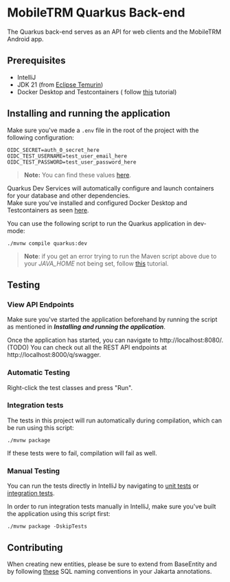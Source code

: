 # MobileTRM Quarkus Back-end

The Quarkus back-end serves as an API for web clients and the MobileTRM Android app.

## Prerequisites

* IntelliJ
* JDK 21 (from [Eclipse Temurin](https://adoptium.net/en-GB/temurin/releases/?package=jdk))
* Docker Desktop and Testcontainers (
  follow [this](https://dev.azure.com/R-JavaCC/008%20J%20Mobile%20TRM%20Geo/_wiki/wikis/008-J-Mobile-TRM-Geo.wiki/90/Quarkus-with-MariaDB)
  tutorial)

## Installing and running the application

Make sure you've made a ``.env`` file in the root of the project with the following configuration:

````env
OIDC_SECRET=auth_0_secret_here
OIDC_TEST_USERNAME=test_user_email_here
OIDC_TEST_PASSWORD=test_user_password_here
````

> **Note:** You can find these
> values [here](https://dev.azure.com/R-JavaCC/008%20J%20Mobile%20TRM%20Geo/_wiki/wikis/008-J-Mobile-TRM-Geo.wiki/130/Environment-variables#).


Quarkus Dev Services will automatically configure and launch containers for your database and other dependencies.  
Make sure you've installed and configured Docker Desktop and Testcontainers as
seen [here](https://dev.azure.com/R-JavaCC/008%20J%20Mobile%20TRM%20Geo/_wiki/wikis/008-J-Mobile-TRM-Geo.wiki/90/Quarkus-with-MariaDB).

You can use the following script to run the Quarkus application in dev-mode:

```shell script
./mvnw compile quarkus:dev
```

> **Note**: if you get an error trying to run the Maven script above due to your *JAVA_HOME* not being set,
> follow [this](https://www.baeldung.com/java-home-on-windows-mac-os-x-linux) tutorial.

## Testing

### View API Endpoints

Make sure you've started the application beforehand by running the script as mentioned in
***Installing and running the application***.

Once the application has started, you can navigate to http://localhost:8080/. <br/>
(TODO) You can check out all the REST API endpoints at http://localhost:8000/q/swagger.

### Automatic Testing

Right-click the test classes and press "Run".

### Integration tests

The tests in this project will run automatically during compilation, which can be run using this script:

```shell script
./mvnw package
```

If these tests were to fail, compilation will fail as well.

### Manual Testing

You can run the tests directly in IntelliJ by navigating to [unit tests](src/test/java/world/inetumrealdolmen/domain)
or [integration tests](src/test/java/world/inetumrealdolmen/dto).

In order to run integration tests manually in IntelliJ, make sure you've built the application using this script first:

```shell script
./mvnw package -DskipTests
```

## Contributing

When creating new entities, please be sure to extend from BaseEntity and by
following [these](https://www.sqlstyle.guide/) SQL naming conventions in your Jakarta annotations.